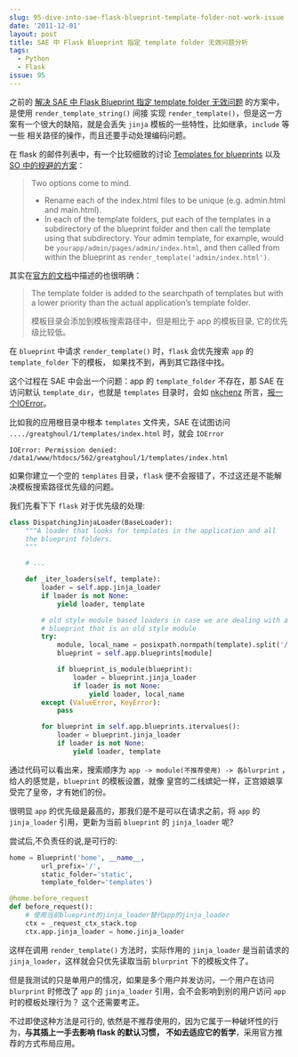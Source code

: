 ```yaml
---
slug: 95-dive-into-sae-flask-blueprint-template-folder-not-work-issue
date: '2011-12-01'
layout: post
title: SAE 中 Flask Blueprint 指定 template folder 无效问题分析
tags:
  - Python
  - Flask
issue: 95
---
```


之前的 [解决 SAE 中 Flask Blueprint 指定 template folder 无效问题][1] 的方案中，是使用 `render_template_string()` 间接
实现 `render_template()`，但是这一方案有一个很大的缺陷，就是会丢失 `jinja` 模板的一些特性，比如继承，`include` 等一些
相关路径的操作，而且还要手动处理编码问题。

在 flask 的邮件列表中，有一个比较细致的讨论 [Templates for blueprints][2] 以及 [SO 中的规避的方案][3]：

> Two options come to mind.
> 
> - Rename each of the index.html files to be unique (e.g. admin.html and main.html).
> - In each of the template folders, put each of the templates in a subdirectory of 
>   the blueprint folder and then call the template using that subdirectory. 
>   Your admin template, for example, would be `yourapp/admin/pages/admin/index.html`, 
>   and then called from within the blueprint as `render_template('admin/index.html')`.

其实在[官方的文档][4]中描述的也很明确：

> The template folder is added to the searchpath of templates but with a lower priority 
> than the actual application’s template folder.
> 
> 模板目录会添加到模板搜索路径中，但是相比于 app 的模板目录, 它的优先级比较低。

在 `blueprint` 中请求 `render_template()` 时，`flask` 会优先搜索 `app` 的 `template_folder` 下的模板，
如果找不到，再到其它路径中找。

这个过程在 SAE 中会出一个问题：app 的 `template_folder` 不存在，那 SAE 在访问默认 `template_dir`，也就是 `templates` 
目录时，会如 [nkchenz][5] 所言，[报一个IOError][6]。

比如我的应用根目录中根本 `templates` 文件夹，SAE 在试图访问 `..../greatghoul/1/templates/index.html` 时，就会 `IOError`

    IOError: Permission denied: /data1/www/htdocs/562/greatghoul/1/templates/index.html

如果你建立一个空的 `templates` 目录，`flask` 便不会报错了，不过这还是不能解决模板搜索路径优先级的问题。

我们先看下下 `flask` 对于优先级的处理:

```py
class DispatchingJinjaLoader(BaseLoader):
    """A loader that looks for templates in the application and all
    the blueprint folders.
    """

    # ...

    def _iter_loaders(self, template):
        loader = self.app.jinja_loader
        if loader is not None:
            yield loader, template

        # old style module based loaders in case we are dealing with a
        # blueprint that is an old style module
        try:
            module, local_name = posixpath.normpath(template).split('/', 1)
            blueprint = self.app.blueprints[module]

            if blueprint_is_module(blueprint):
                loader = blueprint.jinja_loader
                if loader is not None:
                    yield loader, local_name
        except (ValueError, KeyError):
            pass

        for blueprint in self.app.blueprints.itervalues():
            loader = blueprint.jinja_loader
            if loader is not None:
                yield loader, template
```

通过代码可以看出来，搜索顺序为 `app -> module(不推荐使用) -> 各blurprint` ，给人的感觉是，`blueprint` 的模板设置，就像
皇宫的二线嫔妃一样，正宫娘娘享受完了皇帝，才有她们的份。

很明显 `app` 的优先级是最高的，那我们是不是可以在请求之前，将 `app` 的 `jinja_loader` 引用，更新为当前 `blueprint` 
的 `jinja_loader` 呢?

尝试后,不负责任的说,是可行的:

```py
home = Blueprint('home', __name__, 
        url_prefix='/',
        static_folder='static',
        template_folder='templates')

@home.before_request
def before_request():  
    # 使用当前blueprint的jinja_loader替代app的jinja_loader
    ctx = _request_ctx_stack.top
    ctx.app.jinja_loader = home.jinja_loader
```

这样在调用 `render_template()` 方法时，实际作用的 `jinja_loader` 是当前请求的`jinja_loader`，这样就会只优先读取当前 
`blurprint` 下的模板文件了。

但是我测试的只是单用户的情况，如果是多个用户并发访问，一个用户在访问 `blurprint` 时修改了 `app` 的 `jinja_loader` 
引用，会不会影响到别的用户访问 `app` 时的模板处理行为？ 这个还需要考正。

不过即使这种方法是可行的, 依然是不推荐使用的，因为它属于一种破坏性的行为，**与其插上一手去影响 flask 的默认习惯，
不如去适应它的哲学**，采用官方推荐的方式布局应用。

[1]: https://anl.gg/post/94-issue-flask-blueprint-template-folder-not-work-solved
[2]: http://flask.pocoo.org/mailinglist/archive/2011/9/17/templates-for-blueprints/#b383c6c41f5bef3152cd7a179385d95b
[3]: http://stackoverflow.com/a/8198325/260793
[4]: http://flask.pocoo.org/docs/blueprints/#templates
[5]: https://github.com/nkchenz
[6]: https://github.com/SAEPython/saepythondevguide/issues/2#issuecomment-2959987
